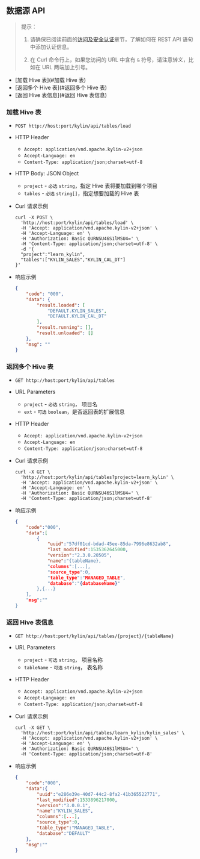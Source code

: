 ## 数据源 API


> 提示：
>
> 1. 请确保已阅读前面的[访问及安全认证](authentication.cn.md)章节，了解如何在 REST API 语句中添加认证信息。
>
> 2. 在 Curl 命令行上，如果您访问的 URL 中含有 `&` 符号，请注意转义，比如在 URL 两端加上引号。



* [加载 Hive 表](#加载 Hive 表)
* [返回多个 Hive 表](#返回多个 Hive 表)
* [返回 Hive 表信息](#返回 Hive 表信息)



### 加载 Hive 表

- `POST http://host:port/kylin/api/tables/load`


- HTTP Header
  - `Accept: application/vnd.apache.kylin-v2+json`
  - `Accept-Language: en`
  - `Content-Type: application/json;charset=utf-8`


- HTTP Body: JSON Object
  - `project` - `必选` `string`，指定 Hive 表将要加载到哪个项目
  - `tables` - `必选` `string[]`，指定想要加载的 Hive 表

- Curl 请求示例

  ```shell
  curl -X POST \
    'http://host:port/kylin/api/tables/load' \
    -H 'Accept: application/vnd.apache.kylin-v2+json' \
    -H 'Accept-Language: en' \
    -H 'Authorization: Basic QURNSU46S1lMSU4=' \
    -H 'Content-Type: application/json;charset=utf-8' \
    -d '{
  	"project":"learn_kylin",
  	"tables":["KYLIN_SALES","KYLIN_CAL_DT"]
  }'
  ```

- 响应示例

  ```JSON
  {
      "code": "000",
      "data": {
          "result.loaded": [
              "DEFAULT.KYLIN_SALES",
              "DEFAULT.KYLIN_CAL_DT"
          ],
          "result.running": [],
          "result.unloaded": []
      },
      "msg": ""
  }
  ```



### 返回多个 Hive 表

- `GET http://host:port/kylin/api/tables`

- URL Parameters
  - `project` - `必选` `string`， 项目名
  - `ext` - `可选` `boolean`，是否返回表的扩展信息

- HTTP Header
  - `Accept: application/vnd.apache.kylin-v2+json`
  - `Accept-Language: en`
  - `Content-Type: application/json;charset=utf-8`

- Curl 请求示例

  ```shell
  curl -X GET \
    'http://host:port/kylin/api/tables?project=learn_kylin' \
    -H 'Accept: application/vnd.apache.kylin-v2+json' \
    -H 'Accept-Language: en' \
    -H 'Authorization: Basic QURNSU46S1lMSU4=' \
    -H 'Content-Type: application/json;charset=utf-8'
  ```

- 响应示例

  ```JSON
  {
      "code":"000",
      "data":[
          {
              "uuid":"57df01cd-bdad-45ee-85da-7996e8632ab8",
              "last_modified":1535362645000,
              "version":"2.3.0.20505",
              "name":"{tableName},
              "columns":[...],
              "source_type":0,
              "table_type":"MANAGED_TABLE",
              "database":"{databaseName}"
          },{...}
      ],
      "msg":""
  }
  ```




### 返回 Hive 表信息

- `GET http://host:port/kylin/api/tables/{project}/{tableName}`

- URL Parameters
  - `project` - `可选` `string`， 项目名称
  - `tableName` - `可选` `string`， 表名称

- HTTP Header
  - `Accept: application/vnd.apache.kylin-v2+json`
  - `Accept-Language: en`
  - `Content-Type: application/json;charset=utf-8`

- Curl 请求示例

  ```shell
  curl -X GET \
    'http://host:port/kylin/api/tables/learn_kylin/kylin_sales' \
    -H 'Accept: application/vnd.apache.kylin-v2+json' \
    -H 'Accept-Language: en' \
    -H 'Authorization: Basic QURNSU46S1lMSU4=' \
    -H 'Content-Type: application/json;charset=utf-8'
  ```

- 响应示例

  ```JSON
  {
      "code":"000",
      "data":{
          "uuid":"e286e39e-40d7-44c2-8fa2-41b365522771",
          "last_modified":1533896217000,
          "version":"3.0.0.1",
          "name":"KYLIN_SALES",
          "columns":[...],
          "source_type":0,
          "table_type":"MANAGED_TABLE",
          "database":"DEFAULT"
      },
      "msg":""
  }
  ```
